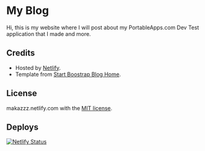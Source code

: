 # My Blog
Hi, this is my website where I will post about my PortableApps.com Dev Test application that I made and more.

## Credits
*	Hosted by [Netlify](https://www.netlify.com/).
*	Template from [Start Boostrap Blog Home](https://github.com/BlackrockDigital/startbootstrap-blog-home).

## License
makazzz.netlify.com with the [MIT license](https://raw.githubusercontent.com/Makazzz/website/master/LICENSE).

## Deploys
[![Netlify Status](https://api.netlify.com/api/v1/badges/0ffa2c5e-675d-4b2c-850a-638eefe85cc8/deploy-status)](https://netlify.com/)
